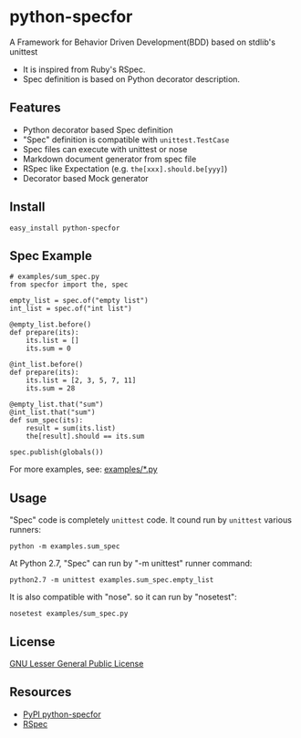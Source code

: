 # python-specfor

A Framework for Behavior Driven Development(BDD) based on stdlib's unittest

- It is inspired from Ruby's RSpec. 
- Spec definition is based on Python decorator description.

## Features

- Python decorator based Spec definition
- "Spec" definition is compatible with `unittest.TestCase`
- Spec files can execute with unittest or nose
- Markdown document generator from spec file
- RSpec like Expectation (e.g. `the[xxx].should.be[yyy]`) 
- Decorator based Mock generator

## Install

    easy_install python-specfor

## Spec Example

    # examples/sum_spec.py
    from specfor import the, spec
    
    empty_list = spec.of("empty list")
    int_list = spec.of("int list")
        
    @empty_list.before()
    def prepare(its):
        its.list = []
        its.sum = 0
    
    @int_list.before()
    def prepare(its):
        its.list = [2, 3, 5, 7, 11]
        its.sum = 28
    
    @empty_list.that("sum")
    @int_list.that("sum")
    def sum_spec(its):
        result = sum(its.list)
        the[result].should == its.sum
    
    spec.publish(globals())

For more examples, see: 
[examples/*.py](http://github.com/bellbind/python-specfor/tree/master/examples/)

## Usage

"Spec" code is completely `unittest` code.
It cound run by `unittest` various runners:

    python -m examples.sum_spec

At Python 2.7, "Spec" can run by "-m unittest" runner command:

    python2.7 -m unittest examples.sum_spec.empty_list

It is also compatible with "nose". so it can run by "nosetest":

    nosetest examples/sum_spec.py

## License

[GNU Lesser General Public License](http://www.gnu.org/copyleft/lesser.html)

## Resources

- [PyPI python-specfor](http://pypi.python.org/pypi/python-specfor)
- [RSpec](http://rspec.info/)
